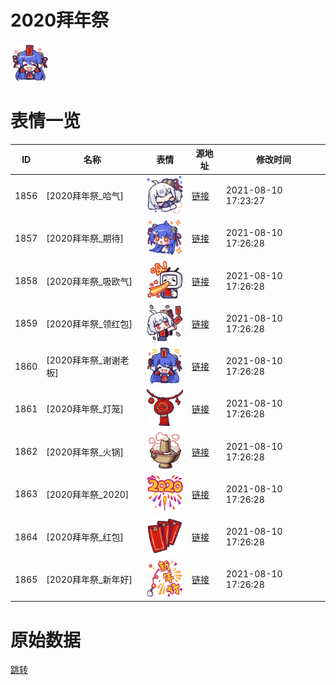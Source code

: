 # 2020拜年祭

<img src="./cover.png" height="60" alt="cover" />

# 表情一览

|ID|名称|表情|源地址|修改时间|
|----|----|----|----|----|
|1856|[2020拜年祭_哈气]|<img src="./pic/001856_%5B2020拜年祭_哈气%5D.png" height="60" alt="哈气"/>|[链接](http://i0.hdslb.com/bfs/emote/464fb79ad8dc0b8ba192bef47e03c044fc8ec8ac.png)|2021-08-10 17:23:27|
|1857|[2020拜年祭_期待]|<img src="./pic/001857_%5B2020拜年祭_期待%5D.png" height="60" alt="期待"/>|[链接](http://i0.hdslb.com/bfs/emote/34d9883978304d61b0a6bfe4dc5ed3cce849a954.png)|2021-08-10 17:26:28|
|1858|[2020拜年祭_吸欧气]|<img src="./pic/001858_%5B2020拜年祭_吸欧气%5D.png" height="60" alt="吸欧气"/>|[链接](http://i0.hdslb.com/bfs/emote/d7d2033c871fbe06747c6ca93a7856f27765d9e7.png)|2021-08-10 17:26:28|
|1859|[2020拜年祭_领红包]|<img src="./pic/001859_%5B2020拜年祭_领红包%5D.png" height="60" alt="领红包"/>|[链接](http://i0.hdslb.com/bfs/emote/d8425bcf66fe383d0c693c41678202bb2167f476.png)|2021-08-10 17:26:28|
|1860|[2020拜年祭_谢谢老板]|<img src="./pic/001860_%5B2020拜年祭_谢谢老板%5D.png" height="60" alt="谢谢老板"/>|[链接](http://i0.hdslb.com/bfs/emote/2aa0fef536c594d29b8936c2e7be0e68decd44a8.png)|2021-08-10 17:26:28|
|1861|[2020拜年祭_灯笼]|<img src="./pic/001861_%5B2020拜年祭_灯笼%5D.png" height="60" alt="灯笼"/>|[链接](http://i0.hdslb.com/bfs/emote/814b999e584f93769a5c6a0285c91ab3c2f57002.png)|2021-08-10 17:26:28|
|1862|[2020拜年祭_火锅]|<img src="./pic/001862_%5B2020拜年祭_火锅%5D.png" height="60" alt="火锅"/>|[链接](http://i0.hdslb.com/bfs/emote/2bfbeb3a1502187b0c505e49a460be1dbffd3df0.png)|2021-08-10 17:26:28|
|1863|[2020拜年祭_2020]|<img src="./pic/001863_%5B2020拜年祭_2020%5D.png" height="60" alt="2020"/>|[链接](http://i0.hdslb.com/bfs/emote/5f28eb21ed39a86e369d5316579573b285ccf34f.png)|2021-08-10 17:26:28|
|1864|[2020拜年祭_红包]|<img src="./pic/001864_%5B2020拜年祭_红包%5D.png" height="60" alt="红包"/>|[链接](http://i0.hdslb.com/bfs/emote/cebc5603f3ff1df7f9f2e67c8c7e6309da0b506c.png)|2021-08-10 17:26:28|
|1865|[2020拜年祭_新年好]|<img src="./pic/001865_%5B2020拜年祭_新年好%5D.png" height="60" alt="新年好"/>|[链接](http://i0.hdslb.com/bfs/emote/9da7e2f2fd6187c506423398dc22f7bf5ba814f4.png)|2021-08-10 17:26:28|

# 原始数据

[跳转](./raw.json)

